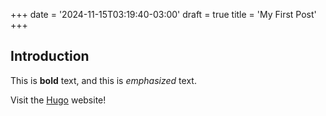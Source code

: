 +++
date = '2024-11-15T03:19:40-03:00'
draft = true
title = 'My First Post'
+++

## Introduction

This is **bold** text, and this is *emphasized* text.

Visit the [Hugo](https://gohugo.io) website!
